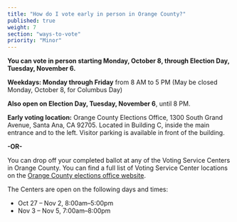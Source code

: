 ```yaml
---
title: "How do I vote early in person in Orange County?"
published: true
weight: 7
section: "ways-to-vote"
priority: "Minor"
---
```


**You can vote in person starting Monday, October 8, through Election Day, Tuesday, November 6.**  

**Weekdays: Monday through Friday** from 8 AM to 5 PM (May be closed Monday, October 8, for Columbus Day)  

**Also open on Election Day, Tuesday, November 6**, until 8 PM.  

**Early voting location:** Orange County Elections Office, 1300 South Grand Avenue, Santa Ana, CA 92705. Located in Building C, inside the main entrance and to the left. Visitor parking is available in front of the building.  

**-OR-**  

You can drop off your completed ballot at any of the Voting Service Centers in Orange County. You can find a full list of Voting Service Center locations on the [Orange County elections office website](https://www.ocvote.com/voting/current-election-info/2018-general-election-info/vote-centers/). 

The Centers are open on the following days and times:
- Oct 27 – Nov 2, 8:00am–5:00pm 
- Nov 3 – Nov 5, 7:00am–8:00pm   
